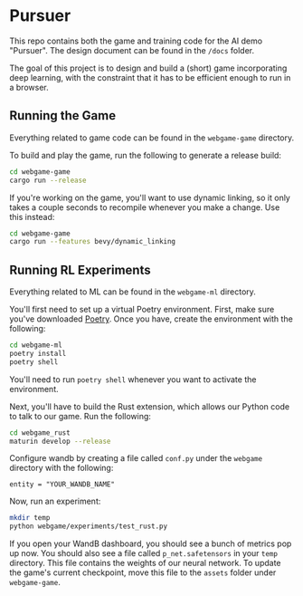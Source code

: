 # Pursuer

This repo contains both the game and training code for the AI demo "Pursuer". The design document can be found in the `/docs` folder.

The goal of this project is to design and build a (short) game incorporating deep learning, with the constraint that it
has to be efficient enough to run in a browser.

## Running the Game

Everything related to game code can be found in the `webgame-game` directory.

To build and play the game, run the following to generate a release build:

```bash
cd webgame-game
cargo run --release
```

If you're working on the game, you'll want to use dynamic linking, so it only takes a couple seconds to recompile
whenever you make a change. Use this instead:

```bash
cd webgame-game
cargo run --features bevy/dynamic_linking
```

## Running RL Experiments

Everything related to ML can be found in the `webgame-ml` directory.

You'll first need to set up a virtual Poetry environment. First, make sure you've downloaded
[Poetry](https://python-poetry.org/). Once you have, create the environment with the following:

```bash
cd webgame-ml
poetry install
poetry shell
```

You'll need to run `poetry shell` whenever you want to activate the environment.

Next, you'll have to build the Rust extension, which allows our Python code to talk to our game. Run the following:

```bash
cd webgame_rust
maturin develop --release
```

Configure wandb by creating a file called `conf.py` under the `webgame` directory with the following:

```
entity = "YOUR_WANDB_NAME"
```

Now, run an experiment:

```bash
mkdir temp
python webgame/experiments/test_rust.py
```

If you open your WandB dashboard, you should see a bunch of metrics pop up now. You should also see a file called
`p_net.safetensors` in your `temp` directory. This file contains the weights of our neural network. To update the game's
current checkpoint, move this file to the `assets` folder under `webgame-game`.